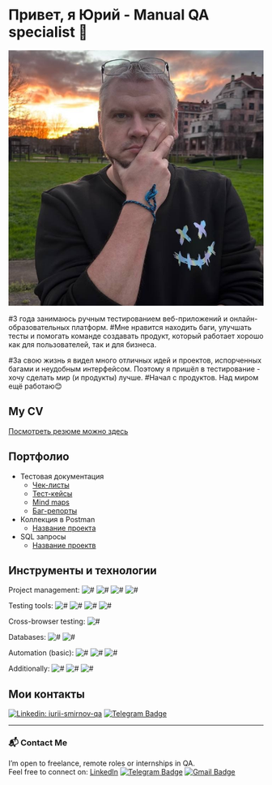 # Привет, я Юрий - Manual QA specialist 👋

<div align="center">

![JPG](https://github.com/iurii-sm/iurii-sm/blob/main/media/me.jpg)
  
</div>

#3 года занимаюсь ручным тестированием веб-приложений и онлайн-образовательных платформ. 
#Мне нравится находить баги, улучшать тесты и помогать команде создавать продукт, который работает хорошо как для пользователей, так и для бизнеса.

#За свою жизнь я видел много отличных идей и проектов, испорченных багами и неудобным интерфейсом. Поэтому я пришёл в тестирование - хочу сделать мир (и продукты) лучше. 
#Начал с продуктов. Над миром ещё работаю😊

## My CV 

[Посмотреть резюме можно здесь](https://docs.google.com/document/d/1iARkSikuKywoJF7LJLibJqq2XQ0Li9ERGvVEFGLjX0Q/edit?usp=drive_link)

## Портфолио 
- Тестовая документация
  -  [Чек-листы](https://ссылочку_сюда)
  -  [Тест-кейсы](https://ссылочку_сюда)
  -  [Mind maps](https://ссылочку_сюда)
  -  [Баг-репорты](https://ссылочку_сюда)
- Коллекция в Postman 
  -  [Название проекта](https://ссылочку_сюда)
- SQL запросы 
  -  [Название проектв](https://ссылочку_сюда)
  

## Инструменты и технологии

<p align="left">

Project management:
<img src="https://github.com/iurii-sm/iurii-sm/main/icons/jira.svg" alt="#" width="50" height="50" />
<img src="https://github.com/iurii-sm/iurii-sm/main/icons/zephyr.png" alt="#" width="50" height="50" />
<img src="https://github.com/iurii-sm/iurii-sm/main/icons/youtrack.svg" alt="#" width="50" height="50" />
<img src="https://github.com/iurii-sm/iurii-sm/main/icons/testrail.png" alt="#" width="50" height="50" />

Testing tools:
<img src="https://github.com/iurii-sm/iurii-sm/main/icons/chromedev.svg" alt="#" width="50" height="50" />
<img src="https://github.com/iurii-sm/iurii-sm/main/icons/postman.svg" alt="#" width="50" height="50" />
<img src="https://github.com/iurii-sm/iurii-sm/main/icons/swagger.png" alt="#" width="50" height="50" />
<img src="https://github.com/iurii-sm/iurii-sm/main/icons/charlesproxy.webp" alt="#" width="50" height="50" />

Cross-browser testing:
<img src="https://github.com/iurii-sm/iurii-sm/main/icons/browserctack.svg" alt="#" width="50" height="50" />

Databases:
<img src="https://github.com/iurii-sm/iurii-sm/main/icons/mysql.svg" alt="#" width="50" height="50" />
<img src="https://github.com/iurii-sm/iurii-sm/main/icons/phpmyadmin.svg" alt="#" width="50" height="50" />

Automation (basic):
<img src="https://github.com/iurii-sm/iurii-sm/main/icons/java.svg" alt="#" width="50" height="50" />
<img src="https://github.com/iurii-sm/iurii-sm/main/icons/selenium.svg" alt="#" width="50" height="50" />
<img src="https://github.com/iurii-sm/iurii-sm/main/icons/intellij.png" alt="#" width="50" height="50" />

Additionally:
<img src="https://github.com/iurii-sm/iurii-sm/main/icons/figma.svg" alt="#" width="50" height="50" />
<img src="https://github.com/iurii-sm/iurii-sm/main/icons/github.svg" alt="#" width="50" height="50" />
<img src="https://github.com/iurii-sm/iurii-sm/main/icons/jenkins.svg" alt="#" width="50" height="50" />

</p>

## Мои контакты

[![Linkedin: iurii-smirnov-qa](https://img.shields.io/badge/-LinkedIn-0e76a8?style=flat-square&logo=Linkedin&logoColor=white)](https://linkedin.com/in/iurii-smirnov-qa)
[![Telegram Badge](https://img.shields.io/badge/-Telegram-0088cc?style=flat-square&logo=Telegram&logoColor=white)](https://t.me/Iurii_Sm)

---

### 📬 Contact Me

I’m open to freelance, remote roles or internships in QA.  
Feel free to connect on: 
[LinkedIn](https://linkedin.com/in/iurii-smirnov-qa)
[![Telegram Badge](https://img.shields.io/badge/-Telegram-0088cc?style=flat-square&logo=Telegram&logoColor=white)](https://t.me/Iurii_Sm)
[![Gmail Badge](https://img.shields.io/badge/-Gmail-red?style=flat&logo=Gmail&logoColor=white)](mailto:iurii.smirnov.qa@gmail.com)
